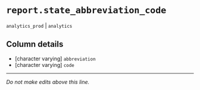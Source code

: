 # `report.state_abbreviation_code`
`analytics_prod` | `analytics`

## Column details
* [character varying] `abbreviation`
* [character varying] `code`

-------------------------------------------------------------------------------
*Do not make edits above this line.*
